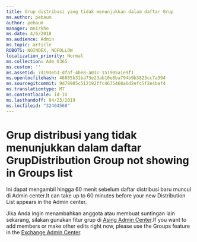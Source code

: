 ```yaml
---
title: Grup distribusi yang tidak menunjukkan dalam daftar Grup
ms.author: pebaum
author: pebaum
manager: mnirkhe
ms.date: 4/6/2018
ms.audience: Admin
ms.topic: article
ROBOTS: NOINDEX, NOFOLLOW
localization_priority: Normal
ms.collection: Adm_O365
ms.custom: ''
ms.assetid: 7d193eb3-dfaf-4be8-a03c-151905a1e9f1
ms.openlocfilehash: 46885b31ba73e23ab10e8ba794b9b3823cc7a394
ms.sourcegitcommit: 9d78905c512192ffc4675468abd2efc5f2e4baf4
ms.translationtype: MT
ms.contentlocale: id-ID
ms.lasthandoff: 04/23/2019
ms.locfileid: "32404568"
---
```

# <a name="distribution-group-not-showing-in-groups-list"></a><span data-ttu-id="8dbf1-102">Grup distribusi yang tidak menunjukkan dalam daftar Grup</span><span class="sxs-lookup"><span data-stu-id="8dbf1-102">Distribution Group not showing in Groups list</span></span>

<span data-ttu-id="8dbf1-103">Ini dapat mengambil hingga 60 menit sebelum daftar distribusi baru muncul di Admin center.</span><span class="sxs-lookup"><span data-stu-id="8dbf1-103">It can take up to 60 minutes before your new Distribution List appears in the Admin center.</span></span>
  
<span data-ttu-id="8dbf1-104">Jika Anda ingin menambahkan anggota atau membuat suntingan lain sekarang, silakan gunakan fitur grup di [Asing Admin Center](https://outlook.office365.com/ecp/?rfr=Admin_o365&amp;exsvurl=1).</span><span class="sxs-lookup"><span data-stu-id="8dbf1-104">If you want to add members or make other edits right now, please use the Groups feature in the [Exchange Admin Center](https://outlook.office365.com/ecp/?rfr=Admin_o365&amp;exsvurl=1).</span></span>
  

